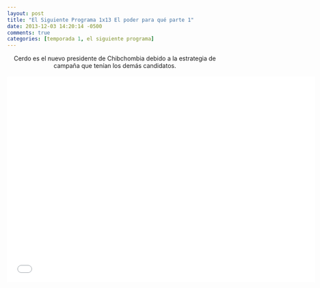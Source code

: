 ```yaml
---
layout: post
title: "El Siguiente Programa 1x13 El poder para qué parte 1"
date: 2013-12-03 14:20:14 -0500
comments: true
categories: [temporada 1, el siguiente programa]
---
```

<div align="center">
Cerdo es el nuevo presidente de Chibchombia debido a la estrategia de campaña que tenían los demás candidatos.
<br></br>
<iframe width="720" height="480" src="//www.youtube.com/embed/pSJauMAaqck" frameborder="0" allowfullscreen></iframe>
</div>
